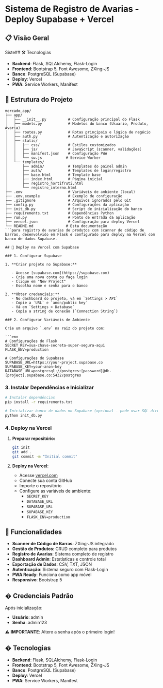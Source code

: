 # Sistema de Registro de Avarias - Deploy Supabase + Vercel

## 📋 Visão Geral

Siste## 🛠️ Tecnologias

- **Backend**: Flask, SQLAlchemy, Flask-Login
- **Frontend**: Bootstrap 5, Font Awesome, ZXing-JS
- **Banco**: PostgreSQL (Supabase)
- **Deploy**: Vercel
- **PWA**: Service Workers, Manifest

## 📁 Estrutura do Projeto

````
mercado_app/
├── app/
│   ├── __init__.py          # Configuração principal do Flask
│   ├── models.py            # Modelos do banco (Usuario, Produto, Avaria)
│   ├── routes.py            # Rotas principais e lógica de negócio
│   ├── auth.py              # Autenticação e autorização
│   ├── static/
│   │   ├── css/             # Estilos customizados
│   │   ├── js/              # JavaScript (scanner, validações)
│   │   ├── manifest.json    # Configuração PWA
│   │   └── sw.js           # Service Worker
│   └── templates/
│       ├── admin/           # Templates do painel admin
│       ├── auth/            # Templates de login/registro
│       ├── base.html        # Template base
│       ├── index.html       # Página inicial
│       ├── registro_hortifruti.html
│       └── registro_interno.html
├── .env                     # Variáveis de ambiente (local)
├── .env.example             # Exemplo de configuração
├── .gitignore               # Arquivos ignorados pelo Git
├── config.py                # Configurações da aplicação
├── init_db.py               # Script de inicialização do banco
├── requirements.txt         # Dependências Python
├── run.py                   # Ponto de entrada da aplicação
├── vercel.json              # Configuração para deploy Vercel
└── README.md               # Esta documentação
```para registro de avarias de produtos com scanner de código de barras, desenvolvido em Flask e configurado para deploy na Vercel com banco de dados Supabase.

## 🚀 Deploy na Vercel com Supabase

### 1. Configurar Supabase

1. **Criar projeto no Supabase:**

   - Acesse [supabase.com](https://supabase.com)
   - Crie uma nova conta ou faça login
   - Clique em "New Project"
   - Escolha nome e senha para o banco

2. **Obter credenciais:**
   - No dashboard do projeto, vá em `Settings > API`
   - Copie a `URL` e `anon/public key`
   - Vá em `Settings > Database`
   - Copie a string de conexão (`Connection String`)

### 2. Configurar Variáveis de Ambiente

Crie um arquivo `.env` na raiz do projeto com:

```env
# Configurações do Flask
SECRET_KEY=sua-chave-secreta-super-segura-aqui
FLASK_ENV=production

# Configurações do Supabase
SUPABASE_URL=https://your-project.supabase.co
SUPABASE_KEY=your-anon-key
DATABASE_URL=postgresql://postgres:[password]@db.[project].supabase.co:5432/postgres
````

### 3. Instalar Dependências e Inicializar

```bash
# Instalar dependências
pip install -r requirements.txt

# Inicializar banco de dados no Supabase (opcional - pode usar SQL direto)
python init_db.py
```

### 4. Deploy na Vercel

1. **Preparar repositório:**

   ```bash
   git init
   git add .
   git commit -m "Initial commit"
   ```

2. **Deploy na Vercel:**
   - Acesse [vercel.com](https://vercel.com)
   - Conecte sua conta GitHub
   - Importe o repositório
   - Configure as variáveis de ambiente:
     - `SECRET_KEY`
     - `DATABASE_URL`
     - `SUPABASE_URL`
     - `SUPABASE_KEY`
     - `FLASK_ENV=production`

## 📱 Funcionalidades

- **Scanner de Código de Barras**: ZXing-JS integrado
- **Gestão de Produtos**: CRUD completo para produtos
- **Registro de Avarias**: Sistema completo de registro
- **Dashboard Admin**: Estatísticas e controle total
- **Exportação de Dados**: CSV, TXT, JSON
- **Autenticação**: Sistema seguro com Flask-Login
- **PWA Ready**: Funciona como app móvel
- **Responsivo**: Bootstrap 5

## � Credenciais Padrão

Após inicialização:

- **Usuário**: admin
- **Senha**: admin123

⚠️ **IMPORTANTE**: Altere a senha após o primeiro login!

## �️ Tecnologias

- **Backend**: Flask, SQLAlchemy, Flask-Login
- **Frontend**: Bootstrap 5, Font Awesome, ZXing-JS
- **Banco**: PostgreSQL (Supabase)
- **Deploy**: Vercel
- **PWA**: Service Workers, Manifest
